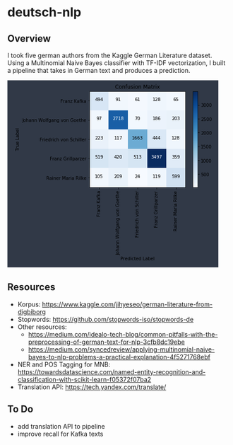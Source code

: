# deutsch-nlp

## Overview
I took five german authors from the Kaggle German Literature dataset.  Using a Multinomial Naive Bayes classifier with TF-IDF vectorization, I built a pipeline that takes in German text and produces a prediction.

<img src="confusion_matrix.png"/>

## Resources
- Korpus: https://www.kaggle.com/jihyeseo/german-literature-from-digbiborg
- Stopwords: https://github.com/stopwords-iso/stopwords-de
- Other resources:
  - https://medium.com/idealo-tech-blog/common-pitfalls-with-the-preprocessing-of-german-text-for-nlp-3cfb8dc19ebe
  - https://medium.com/syncedreview/applying-multinomial-naive-bayes-to-nlp-problems-a-practical-explanation-4f5271768ebf
- NER and POS Tagging for MNB: https://towardsdatascience.com/named-entity-recognition-and-classification-with-scikit-learn-f05372f07ba2
- Translation  API: https://tech.yandex.com/translate/


## To Do
- add translation API to pipeline
- improve recall for Kafka texts
